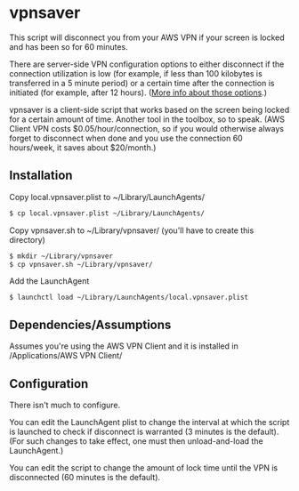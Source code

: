 # vpnsaver
This script will disconnect you from your AWS VPN if your screen is locked and has been so for 60 minutes.

There are server-side VPN configuration options to either disconnect if the connection utilization is low (for example, if less than 100 kilobytes is transferred in a 5 minute period) or a certain time after the connection is initiated (for example, after 12 hours). ([More info about those options](https://openvpn.net/vpn-server-resources/openvpn-tunnel-session-management-options/).) 

vpnsaver is a client-side script that works based on the screen being locked for a certain amount of time. Another tool in the toolbox, so to speak. (AWS Client VPN costs $0.05/hour/connection, so if you would otherwise always forget to disconnect when done and you use the connection 60 hours/week, it saves about $20/month.)

## Installation
Copy local.vpnsaver.plist to ~/Library/LaunchAgents/
```sh
$ cp local.vpnsaver.plist ~/Library/LaunchAgents/
```
Copy vpnsaver.sh to ~/Library/vpnsaver/ (you'll have to create this directory)
```sh
$ mkdir ~/Library/vpnsaver
$ cp vpnsaver.sh ~/Library/vpnsaver/
```
Add the LaunchAgent 
```
$ launchctl load ~/Library/LaunchAgents/local.vpnsaver.plist
```

## Dependencies/Assumptions
Assumes you're using the AWS VPN Client and it is installed in /Applications/AWS VPN Client/

## Configuration
There isn't much to configure. 

You can edit the LaunchAgent plist to change the interval at which the script is launched to check if disconnect is warranted (3 minutes is the default). (For such changes to take effect, one must then unload-and-load the LaunchAgent.)

You can edit the script to change the amount of lock time until the VPN is disconnected (60 minutes is the default). 
